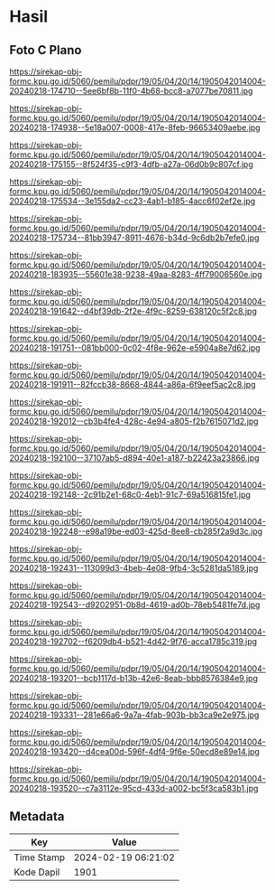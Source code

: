 # Hasil

## Foto C Plano

https://sirekap-obj-formc.kpu.go.id/5060/pemilu/pdpr/19/05/04/20/14/1905042014004-20240218-174710--5ee6bf8b-11f0-4b68-bcc8-a7077be70811.jpg

https://sirekap-obj-formc.kpu.go.id/5060/pemilu/pdpr/19/05/04/20/14/1905042014004-20240218-174938--5e18a007-0008-417e-8feb-96653409aebe.jpg

https://sirekap-obj-formc.kpu.go.id/5060/pemilu/pdpr/19/05/04/20/14/1905042014004-20240218-175155--8f524f35-c9f3-4dfb-a27a-06d0b9c807cf.jpg

https://sirekap-obj-formc.kpu.go.id/5060/pemilu/pdpr/19/05/04/20/14/1905042014004-20240218-175534--3e155da2-cc23-4ab1-b185-4acc6f02ef2e.jpg

https://sirekap-obj-formc.kpu.go.id/5060/pemilu/pdpr/19/05/04/20/14/1905042014004-20240218-175734--81bb3947-8911-4676-b34d-9c6db2b7efe0.jpg

https://sirekap-obj-formc.kpu.go.id/5060/pemilu/pdpr/19/05/04/20/14/1905042014004-20240218-183935--55601e38-9238-49aa-8283-4ff79006560e.jpg

https://sirekap-obj-formc.kpu.go.id/5060/pemilu/pdpr/19/05/04/20/14/1905042014004-20240218-191642--d4bf39db-2f2e-4f9c-8259-638120c5f2c8.jpg

https://sirekap-obj-formc.kpu.go.id/5060/pemilu/pdpr/19/05/04/20/14/1905042014004-20240218-191751--081bb000-0c02-4f8e-962e-e5904a8e7d62.jpg

https://sirekap-obj-formc.kpu.go.id/5060/pemilu/pdpr/19/05/04/20/14/1905042014004-20240218-191911--82fccb38-8668-4844-a86a-6f9eef5ac2c8.jpg

https://sirekap-obj-formc.kpu.go.id/5060/pemilu/pdpr/19/05/04/20/14/1905042014004-20240218-192012--cb3b4fe4-428c-4e94-a805-f2b7615071d2.jpg

https://sirekap-obj-formc.kpu.go.id/5060/pemilu/pdpr/19/05/04/20/14/1905042014004-20240218-192100--37107ab5-d894-40e1-a187-b22423a23866.jpg

https://sirekap-obj-formc.kpu.go.id/5060/pemilu/pdpr/19/05/04/20/14/1905042014004-20240218-192148--2c91b2e1-68c0-4eb1-91c7-69a516815fe1.jpg

https://sirekap-obj-formc.kpu.go.id/5060/pemilu/pdpr/19/05/04/20/14/1905042014004-20240218-192248--e98a19be-ed03-425d-8ee8-cb285f2a9d3c.jpg

https://sirekap-obj-formc.kpu.go.id/5060/pemilu/pdpr/19/05/04/20/14/1905042014004-20240218-192431--113099d3-4beb-4e08-9fb4-3c5281da5189.jpg

https://sirekap-obj-formc.kpu.go.id/5060/pemilu/pdpr/19/05/04/20/14/1905042014004-20240218-192543--d9202951-0b8d-4619-ad0b-78eb5481fe7d.jpg

https://sirekap-obj-formc.kpu.go.id/5060/pemilu/pdpr/19/05/04/20/14/1905042014004-20240218-192702--f6209db4-b521-4d42-9f76-acca1785c319.jpg

https://sirekap-obj-formc.kpu.go.id/5060/pemilu/pdpr/19/05/04/20/14/1905042014004-20240218-193201--bcb1117d-b13b-42e6-8eab-bbb8576384e9.jpg

https://sirekap-obj-formc.kpu.go.id/5060/pemilu/pdpr/19/05/04/20/14/1905042014004-20240218-193331--281e66a6-9a7a-4fab-903b-bb3ca9e2e975.jpg

https://sirekap-obj-formc.kpu.go.id/5060/pemilu/pdpr/19/05/04/20/14/1905042014004-20240218-193420--d4cea00d-596f-4df4-9f6e-50ecd8e89e14.jpg

https://sirekap-obj-formc.kpu.go.id/5060/pemilu/pdpr/19/05/04/20/14/1905042014004-20240218-193520--c7a3112e-95cd-433d-a002-bc5f3ca583b1.jpg


## Metadata

| Key        | Value               |
| ---------- | ------------------- |
| Time Stamp | 2024-02-19 06:21:02 |
| Kode Dapil | 1901                |



